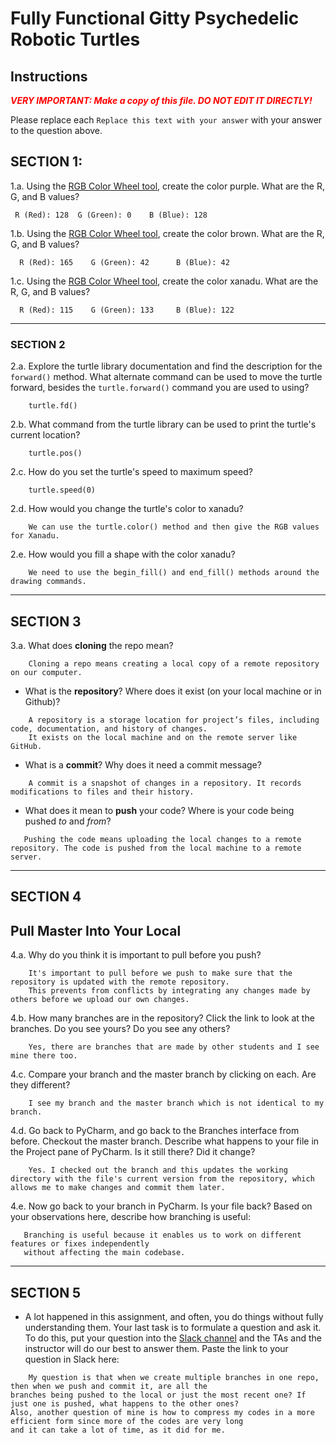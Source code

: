 # Fully Functional Gitty Psychedelic Robotic Turtles

## Instructions

**_<span style="color:red">
    VERY IMPORTANT: Make a copy of this file. DO NOT EDIT IT DIRECTLY!
</span>_**

Please replace each `Replace this text with your answer` 
with your answer to the question above.

## SECTION 1: 

1.a. Using the [RGB Color Wheel tool](https://colorspire.com/rgb-color-wheel/), create the color purple. 
     What are the R, G, and B values?

```
 R (Red): 128  G (Green): 0    B (Blue): 128
```

1.b. Using the [RGB Color Wheel tool](https://colorspire.com/rgb-color-wheel/), create the color brown. 
     What are the R, G, and B values? 

```
  R (Red): 165    G (Green): 42      B (Blue): 42
```

1.c. Using the [RGB Color Wheel tool](https://colorspire.com/rgb-color-wheel/), create the color xanadu. 
     What are the R, G, and B values?

```
  R (Red): 115    G (Green): 133     B (Blue): 122
```

---

### SECTION 2

2.a. Explore the turtle library documentation and find the description for the 
     `forward()` method. What alternate command can be used to move the turtle forward, 
     besides the `turtle.forward()` command you are used to using?

```
    turtle.fd()
```

2.b. What command from the turtle library can be used to print the turtle's current 
   location?
   
```
    turtle.pos()
```

2.c. How do you set the turtle's speed to maximum speed?
   
```
    turtle.speed(0)
```

2.d. How would you change the turtle's color to xanadu? 

```
    We can use the turtle.color() method and then give the RGB values for Xanadu. 
```

2.e. How would you fill a shape with the color xanadu?

```
    We need to use the begin_fill() and end_fill() methods around the drawing commands.
```

---

## SECTION 3

3.a. What does **cloning** the repo mean?

```
    Cloning a repo means creating a local copy of a remote repository on our computer.
```


- What is the **repository**? Where does it exist (on your local machine or in Github)?

```
    A repository is a storage location for project’s files, including code, documentation, and history of changes.
    It exists on the local machine and on the remote server like GitHub.
```


- What is a **commit**? Why does it need a commit message?

```
    A commit is a snapshot of changes in a repository. It records modifications to files and their history.
```


- What does it mean to **push** your code? Where is your code being pushed _to_ and _from_?

```
   Pushing the code means uploading the local changes to a remote repository. The code is pushed from the local machine to a remote server.
```

---

## SECTION 4

## Pull Master Into Your Local

4.a. Why do you think it is important to pull before you push?

```
    It's important to pull before we push to make sure that the repository is updated with the remote repository. 
    This prevents from conflicts by integrating any changes made by others before we upload our own changes.
```

4.b. How many branches are in the repository?
     Click the link to look at the branches. Do you see yours? Do you see any others? 

```
    Yes, there are branches that are made by other students and I see mine there too. 
```


4.c. Compare your branch and the master branch by clicking on each. Are they different?

```
    I see my branch and the master branch which is not identical to my branch.
```


4.d. Go back to PyCharm, and go back to the Branches interface from before. Checkout the 
     master branch.
     Describe what happens to your file in the Project pane of PyCharm. Is it still 
     there? Did it change?

```
    Yes. I checked out the branch and this updates the working directory with the file's current version from the repository, which allows me to make changes and commit them later.
```


4.e. Now go back to your branch in PyCharm. Is your file back? Based on your observations
     here, describe how branching is useful:

```
   Branching is useful because it enables us to work on different features or fixes independently 
   without affecting the main codebase.
```

---

## SECTION 5
- A lot happened in this assignment, and often, you do things without fully 
  understanding them. Your last task is to formulate a question and ask it. 
  To do this, put your question into the [Slack channel](https://bereacs.slack.com/archives/C3QACGH8R) and the TAs and the instructor 
  will do our best to answer them. Paste the link to your question in Slack here:

```
    My question is that when we create multiple branches in one repo, then when we push and commit it, are all the
branches being pushed to the local or just the most recent one? If just one is pushed, what happens to the other ones?
Also, another question of mine is how to compress my codes in a more efficient form since more of the codes are very long
and it can take a lot of time, as it did for me.





```